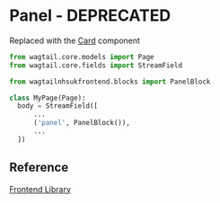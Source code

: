 # Panel - DEPRECATED

Replaced with the [Card](./card.md) component

```py
from wagtail.core.models import Page
from wagtail.core.fields import StreamField

from wagtailnhsukfrontend.blocks import PanelBlock

class MyPage(Page):
  body = StreamField([
      ...
      ('panel', PanelBlock()),
      ...
  ])
```

## Reference

[Frontend Library](https://github.com/nhsuk/nhsuk-frontend/tree/master/packages/components/card)
